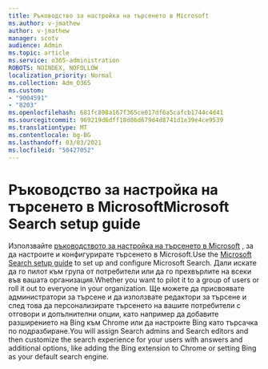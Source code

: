 ```yaml
---
title: Ръководство за настройка на търсенето в Microsoft
ms.author: v-jmathew
author: v-jmathew
manager: scotv
audience: Admin
ms.topic: article
ms.service: o365-administration
ROBOTS: NOINDEX, NOFOLLOW
localization_priority: Normal
ms.collection: Adm_O365
ms.custom:
- "9004591"
- "8203"
ms.openlocfilehash: 681fc808a167f365ce017df6a5cafcb1744c4d41
ms.sourcegitcommit: 969219d6dff18d86d679d4d8741d1e39e4ce9539
ms.translationtype: MT
ms.contentlocale: bg-BG
ms.lasthandoff: 03/03/2021
ms.locfileid: "50427052"
---
```

# <a name="microsoft-search-setup-guide"></a><span data-ttu-id="965b6-102">Ръководство за настройка на търсенето в Microsoft</span><span class="sxs-lookup"><span data-stu-id="965b6-102">Microsoft Search setup guide</span></span>

<span data-ttu-id="965b6-103">Използвайте [ръководството за настройка на търсенето в Microsoft](https://go.microsoft.com/fwlink/?linkid=2153798) , за да настроите и конфигурирате търсенето в Microsoft.</span><span class="sxs-lookup"><span data-stu-id="965b6-103">Use the [Microsoft Search setup guide](https://go.microsoft.com/fwlink/?linkid=2153798) to set up and configure Microsoft Search.</span></span> <span data-ttu-id="965b6-104">Дали искате да го пилот към група от потребители или да го прехвърлите на всеки във вашата организация.</span><span class="sxs-lookup"><span data-stu-id="965b6-104">Whether you want to pilot it to a group of users or roll it out to everyone in your organization.</span></span> <span data-ttu-id="965b6-105">Ще можете да присвоявате администратори за търсене и да използвате редактори за търсене и след това да персонализирате търсенето на вашите потребители с отговори и допълнителни опции, като например да добавите разширението на Bing към Chrome или да настроите Bing като търсачка по подразбиране.</span><span class="sxs-lookup"><span data-stu-id="965b6-105">You will assign Search admins and Search editors and then customize the search experience for your users with answers and additional options, like adding the Bing extension to Chrome or setting Bing as your default search engine.</span></span>
